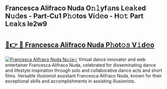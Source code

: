 ## Francesca Alifraco Nuda O𝚗𝚕yf𝚊ns L𝚎a𝚔ed N𝚞𝚍es - Part-Cu1 P𝚑𝚘tos Vi𝚍𝚎o - H𝚘𝚝 Part L𝚎a𝚔s le2w9

# <h2><a href="http://kf3bsq.oniu.top/?m=Francesca+Alifraco+Nuda">🔗👉 🔴 Francesca Alifraco Nuda P𝚑ot𝚘𝚜 V𝚒d𝚎o</a></h2>

[![Francesca Alifraco Nuda Nu𝚍e𝚜](https://i.imgur.com/0qMVB7G.gif)](http://kf3bsq.oniu.top/?m=Francesca+Alifraco+Nuda)
Virtual dance innovator and web entertainer Francesca Alifraco Nuda, celebrated for disseminating dance and lifestyle inspiration through solo and collaborative dance acts and short films. Versatile illusionist assistant Francesca Alifraco Nuda, known for their exceptional skills and accomplishments in assisting illusionists.  
